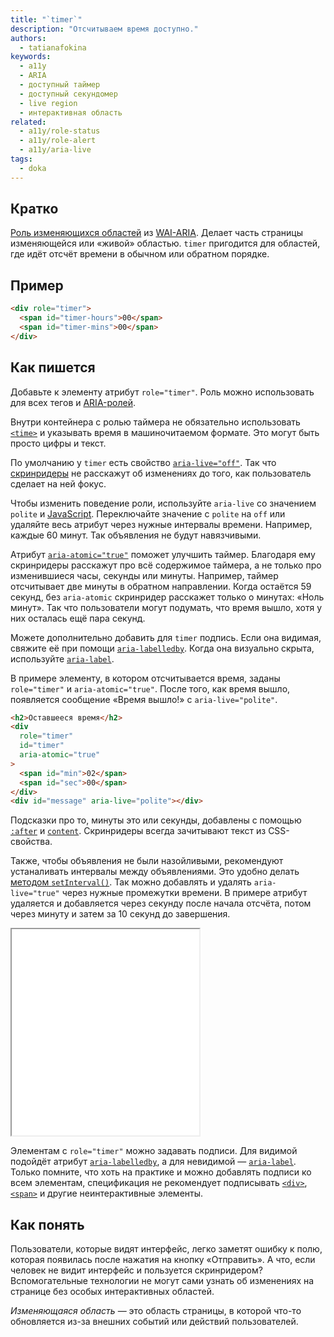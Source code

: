```yaml
---
title: "`timer`"
description: "Отсчитываем время доступно."
authors:
  - tatianafokina
keywords:
  - a11y
  - ARIA
  - доступный таймер
  - доступный секундомер
  - live region
  - интерактивная область
related:
  - a11y/role-status
  - a11y/role-alert
  - a11y/aria-live
tags:
  - doka
---
```


## Кратко

[Роль изменяющихся областей](/a11y/aria-roles/#roli-izmenyayushchihsya-oblastey) из [WAI-ARIA](/a11y/aria-intro/#specifikaciya). Делает часть страницы изменяющейся или «живой» областью. `timer` пригодится для областей, где идёт отсчёт времени в обычном или обратном порядке.

## Пример

```html
<div role="timer">
  <span id="timer-hours">00</span>
  <span id="timer-mins">00</span>
</div>
```

## Как пишется

Добавьте к элементу атрибут `role="timer"`. Роль можно использовать для всех тегов и [ARIA-ролей](/a11y/aria-roles/).

Внутри контейнера с ролью таймера не обязательно использовать [`<time>`](/html/time/) и указывать время в машиночитаемом формате. Это могут быть просто цифры и текст.

По умолчанию у `timer` есть свойство [`aria-live="off"`](/a11y/aria-live/). Так что [скринридеры](/a11y/screenreaders/) не расскажут об изменениях до того, как пользователь сделает на ней фокус.

Чтобы изменить поведение роли, используйте `aria-live` со значением `polite` и [JavaScript](/js/). Переключайте значение c `polite` на `off` или удаляйте весь атрибут через нужные интервалы времени. Например, каждые 60 минут. Так объявления не будут навязчивыми.

Атрибут [`aria-atomic="true"`](/a11y/aria-busy/) поможет улучшить таймер. Благодаря ему скринридеры расскажут про всё содержимое таймера, а не только про изменившиеся часы, секунды или минуты. Например, таймер отсчитывает две минуты в обратном направлении. Когда остаётся 59 секунд, без `aria-atomic` скринридер расскажет только о минутах: «Ноль минут». Так что пользователи могут подумать, что время вышло, хотя у них осталась ещё пара секунд.

Можете дополнительно добавить для `timer` подпись. Если она видимая, свяжите её при помощи [`aria-labelledby`](/a11y/aria-labelledby/). Когда она визуально скрыта, используйте [`aria-label`](/a11y/aria-label/).

В примере элементу, в котором отсчитывается время, заданы `role="timer"` и `aria-atomic="true"`. После того, как время вышло, появляется сообщение «Время вышло!» с `aria-live="polite"`.

```html
<h2>Оставшееся время</h2>
<div
  role="timer"
  id="timer"
  aria-atomic="true"
>
  <span id="min">02</span>
  <span id="sec">00</span>
</div>
<div id="message" aria-live="polite"></div>
```

Подсказки про то, минуты это или секунды, добавлены с помощью [`:after`](/css/after/) и [`content`](/css/content/). Скринридеры всегда зачитывают текст из CSS-свойства.

Также, чтобы объявления не были назойливыми, рекомендуют устаналивать интервалы между объявлениями. Это удобно делать [методом `setInterval()`](/js/setinterval/). Так можно добавлять и удалять `aria-live="true"` через нужные промежутки времени. В примере атрибут удаляется и добавляется через секунду после начала отсчёта, потом через минуту и затем за 10 секунд до завершения.

<iframe title="Таймер с ролью timer" src="demos/basic-timer/" height="330"></iframe>

Элементам с `role="timer"` можно задавать подписи. Для видимой подойдёт атрибут [`aria-labelledby`](/a11y/aria-labelledby/), а для невидимой — [`aria-label`](/a11y/aria-label/). Только помните, что хоть на практике и можно добавлять подписи ко всем элементам, спецификация не рекомендует подписывать [`<div>`](/html/div/), [`<span>`](/html/span/) и другие неинтерактивные элементы.

## Как понять

Пользователи, которые видят интерфейс, легко заметят ошибку к полю, которая появилась после нажатия на кнопку «Отправить». А что, если человек не видит интерфейс и пользуется скринридером? Вспомогательные технологии не могут сами узнать об изменениях на странице без особых интерактивных областей.

_Изменяющаяся область_ — это область страницы, в которой что-то обновляется из-за внешних событий или действий пользователей.
